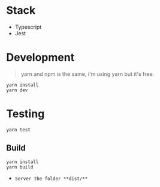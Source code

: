 # Stack
- Typescript
- Jest 

# Development
> yarn and npm is the same, i'm using yarn but it's free.

```shell
yarn install
yarn dev
```

# Testing

```shell
yarn test
```

## Build

```shell
yarn install
yarn build
```

- `Server the folder **dist/**`